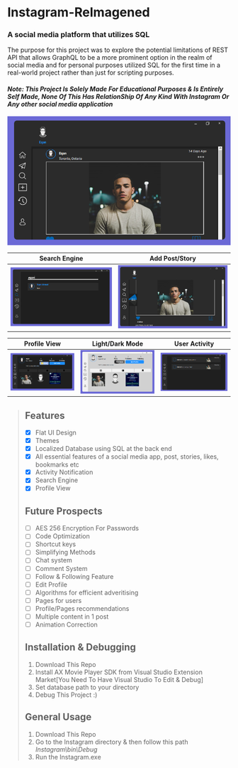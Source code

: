 # Instagram-ReImagened
### A social media platform that utilizes SQL

The purpose for this project was to explore the potential limitations of REST API that allows GraphQL to be a more prominent option in the realm of social media and for personal purposes utilized SQL for the first time in a real-world project rather than just for scripting purposes.

#### _Note: This Project Is Solely Made For Educational Purposes & Is Entirely Self Made, None Of This Has RelationShip Of Any Kind With Instagram Or Any other social media application_

![Instagram Main Page](/ScreenShots/1.png)

| Search Engine         | Add Post/Story         |
|:-------------:|:-------------:|
|![](/ScreenShots/2.png)|![](/ScreenShots/3.png)|

| Profile View         | Light/Dark Mode         | User Activity   |
|:-------------:|:-------------:|:-------------:|
|![](/ScreenShots/4.png)|![](/ScreenShots/5.png)|![](/ScreenShots/6.png)|


> ## Features
> - [x] Flat UI Design
> - [x] Themes
> - [x] Localized Database using SQL at the back end
> - [x] All essential features of a social media app, post, stories, likes, bookmarks etc
> - [x] Activity Notification
> - [x] Search Engine
> - [x] Profile View
> ## Future Prospects
> - [ ] AES 256 Encryption For Passwords  
> - [ ] Code Optimization  
> - [ ] Shortcut keys
> - [ ] Simplifying Methods 
> - [ ] Chat system
> - [ ] Comment System
> - [ ] Follow & Following Feature
> - [ ] Edit Profile
> - [ ] Algorithms for efficient adveritising
> - [ ] Pages for users
> - [ ] Profile/Pages recommendations
> - [ ] Multiple content in 1 post
> - [ ] Animation Correction
> ## Installation & Debugging
> 1. Download This Repo
> 2. Install AX Movie Player SDK from Visual Studio Extension Market[You Need To Have Visual Studio To Edit & Debug]
> 3. Set database path to your directory
> 4. Debug This Project :)
> ## General Usage
> 1. Download This Repo
> 2. Go to the Instagram directory & then follow this path
> _Instagram\bin\Debug_
> 3. Run the Instagram.exe
